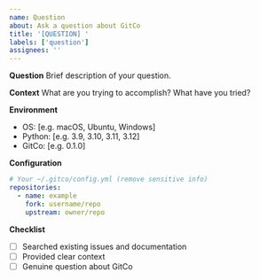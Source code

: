 ```yaml
---
name: Question
about: Ask a question about GitCo
title: '[QUESTION] '
labels: ['question']
assignees: ''
---
```


**Question**
Brief description of your question.

**Context**
What are you trying to accomplish? What have you tried?

**Environment**
- OS: [e.g. macOS, Ubuntu, Windows]
- Python: [e.g. 3.9, 3.10, 3.11, 3.12]
- GitCo: [e.g. 0.1.0]

**Configuration**
```yaml
# Your ~/.gitco/config.yml (remove sensitive info)
repositories:
  - name: example
    fork: username/repo
    upstream: owner/repo
```

**Checklist**
- [ ] Searched existing issues and documentation
- [ ] Provided clear context
- [ ] Genuine question about GitCo
